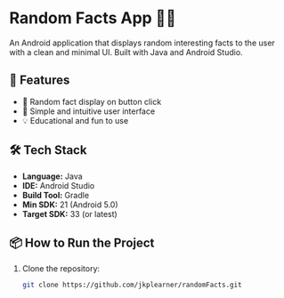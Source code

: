 # Random Facts App 🧠📱

An Android application that displays random interesting facts to the user with a clean and minimal UI. Built with Java and Android Studio.


## 🚀 Features

- 🔄 Random fact display on button click
- 🎨 Simple and intuitive user interface
- 💡 Educational and fun to use

## 🛠️ Tech Stack

- **Language:** Java
- **IDE:** Android Studio
- **Build Tool:** Gradle
- **Min SDK:** 21 (Android 5.0)
- **Target SDK:** 33 (or latest)

## 📦 How to Run the Project

1. Clone the repository:
   ```bash
   git clone https://github.com/jkplearner/randomFacts.git
